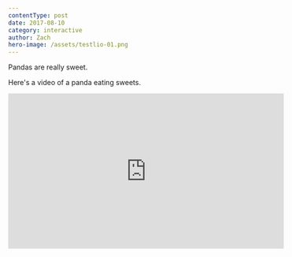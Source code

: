 ```yaml
---
contentType: post
date: 2017-08-10
category: interactive
author: Zach
hero-image: /assets/testlio-01.png
---
```


Pandas are really sweet.

Here's a video of a panda eating sweets.

<iframe width="560" height="315" src="https://www.youtube.com/embed/4n0xNbfJLR8" frameborder="0" allowfullscreen></iframe>